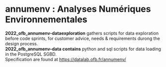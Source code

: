 # annumenv : Analyses Numériques Environnementales
__2022_ofb_annumenv-dataexploration__ gathers scripts for data exploration before code sprints, for customer advice, needs & requirements durong the design process.  
__2022_ofb_annumenv-data contains__ python and sql scripts for data loading in the PostgreSQL SGBD.  
Specification are found at https://datalab.ofb.fr/annumenv/
